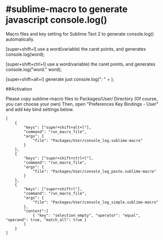 #sublime-macro to generate javascript console.log()
=============

Macro files and key setting for Sublime Text 2 to generate console.log() automatically.

[super+shift+l] use a word(variable) the caret points, and generates
console.log(word);

[super+shift+ctrl+l] use a word(variable) the caret points, and generates
console.log("word:" word);

[super+shift+alt+l] generate just
console.log(": " + );


##Activation

Please copy sublime-macro files to Packages/User/ Directory (Of course, you can choose your own)
Then, open "Preferences Key Bindings - User"
and add key bind settings below.

```
[
    {
        "keys": ["super+shift+alt+l"],
        "command": "run_macro_file",
        "args": {
            "file": "Packages/User/console_log.sublime-macro"
        }
    },
    {
        "keys": ["super+shift+ctrl+l"],
        "command": "run_macro_file",
        "args": {
            "file": "Packages/User/console_log_paste.sublime-macro"
        }
    },
    {
        "keys": ["super+shift+l"],
        "command": "run_macro_file",
        "args": {
            "file": "Packages/User/console_log_simple.sublime-macro"
        }, 
        "context":[
            { "key": "selection_empty", "operator": "equal", "operand": true, "match_all": true }
        ]
    }
]
```
